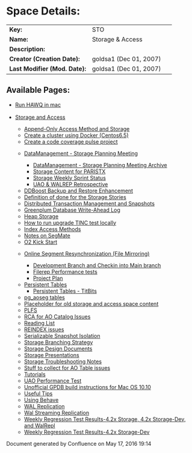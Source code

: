 <span id="title-text">Space Details:</span>
===========================================

<table>
<colgroup>
<col width="50%" />
<col width="50%" />
</colgroup>
<tbody>
<tr class="odd">
<td align="left"><strong>Key:</strong></td>
<td align="left">STO</td>
</tr>
<tr class="even">
<td align="left"><strong>Name:</strong></td>
<td align="left">Storage &amp; Access</td>
</tr>
<tr class="odd">
<td align="left"><strong>Description:</strong></td>
<td align="left"></td>
</tr>
<tr class="even">
<td align="left"><strong>Creator (Creation Date):</strong></td>
<td align="left">goldsa1 (Dec 01, 2007)</td>
</tr>
<tr class="odd">
<td align="left"><strong>Last Modifier (Mod. Date):</strong></td>
<td align="left">goldsa1 (Dec 01, 2007)</td>
</tr>
</tbody>
</table>

Available Pages:
----------------

-   [Run HAWQ in mac](Run%2BHAWQ%2Bin%2Bmac.md)
-   [Storage and Access](Storage%2Band%2BAccess.md) <img src="images/icons/contenttypes/home_page_16.png" width="16" height="16" />
    -   [Append-Only Access Method and Storage](Append-Only%2BAccess%2BMethod%2Band%2BStorage.md)

    <!-- -->

    -   [Create a cluster using Docker (Centos6.5)](Create%2Ba%2Bcluster%2Busing%2BDocker%2B%2528Centos6.5%2529.md)

    <!-- -->

    -   [Create a code coverage pulse project](Create%2Ba%2Bcode%2Bcoverage%2Bpulse%2Bproject.md)

    <!-- -->

    -   [DataManagement - Storage Planning Meeting](DataManagement%2B-%2BStorage%2BPlanning%2BMeeting.md)
        -   [DataManagement - Storage Planning Meeting Archive](DataManagement%2B-%2BStorage%2BPlanning%2BMeeting%2BArchive.md)

        <!-- -->

        -   [Storage Content for PARISTX](Storage%2BContent%2Bfor%2BPARISTX.md)

        <!-- -->

        -   [Storage Weekly Sprint Status](Storage%2BWeekly%2BSprint%2BStatus.md)

        <!-- -->

        -   [UAO & WALREP Retrospective](UAO%2B%2526%2BWALREP%2BRetrospective.md)

    <!-- -->

    -   [DDBoost Backup and Restore Enhancement](DDBoost%2BBackup%2Band%2BRestore%2BEnhancement.md)

    <!-- -->

    -   [Definition of done for the Storage Stories](Definition%2Bof%2Bdone%2Bfor%2Bthe%2BStorage%2BStories.md)

    <!-- -->

    -   [Distributed Transaction Management and Snapshots](Distributed%2BTransaction%2BManagement%2Band%2BSnapshots.md)

    <!-- -->

    -   [Greenplum Database Write-Ahead Log](Greenplum%2BDatabase%2BWrite-Ahead%2BLog.md)

    <!-- -->

    -   [Heap Storage](Heap%2BStorage.md)

    <!-- -->

    -   [How to run upgrade TINC test locally](How%2Bto%2Brun%2Bupgrade%2BTINC%2Btest%2Blocally.md)

    <!-- -->

    -   [Index Access Methods](Index%2BAccess%2BMethods.md)

    <!-- -->

    -   [Notes on SegMate](Notes%2Bon%2BSegMate.md)

    <!-- -->

    -   [O2 Kick Start](O2%2BKick%2BStart.md)

    <!-- -->

    -   [Online Segment Resynchronization (File Mirroring)](Online%2BSegment%2BResynchronization%2B%2528File%2BMirroring%2529.md)
        -   [Development Branch and Checkin into Main branch](Development%2BBranch%2Band%2BCheckin%2Binto%2BMain%2Bbranch.md)

        <!-- -->

        -   [Filerep Performance tests](Filerep%2BPerformance%2Btests.md)

        <!-- -->

        -   [Project Plan](Project%2BPlan.md)

    <!-- -->

    -   [Persistent Tables](Persistent%2BTables.md)
        -   [Persistent Tables - TitBits](Persistent%2BTables%2B-%2BTitBits.md)

    <!-- -->

    -   [pg\_aoseg tables](pg_aoseg%2Btables.md)

    <!-- -->

    -   [Placeholder for old storage and access space content](Placeholder%2Bfor%2Bold%2Bstorage%2Band%2Baccess%2Bspace%2Bcontent.md)

    <!-- -->

    -   [PLFS](PLFS.md)

    <!-- -->

    -   [RCA for AO Catalog Issues](RCA%2Bfor%2BAO%2BCatalog%2BIssues.md)

    <!-- -->

    -   [Reading List](Reading%2BList.md)

    <!-- -->

    -   [REINDEX issues](REINDEX%2Bissues.md)

    <!-- -->

    -   [Serializable Snapshot Isolation](Serializable%2BSnapshot%2BIsolation.md)

    <!-- -->

    -   [Storage Branching Strategy](Storage%2BBranching%2BStrategy.md)

    <!-- -->

    -   [Storage Design Documents](Storage%2BDesign%2BDocuments.md)

    <!-- -->

    -   [Storage Presentations](Storage%2BPresentations.md)

    <!-- -->

    -   [Storage Troubleshooting Notes](Storage%2BTroubleshooting%2BNotes.md)

    <!-- -->

    -   [Stuff to collect for AO Table issues](Stuff%2Bto%2Bcollect%2Bfor%2BAO%2BTable%2Bissues.md)

    <!-- -->

    -   [Tutorials](Tutorials.md)

    <!-- -->

    -   [UAO Performance Test](UAO%2BPerformance%2BTest.md)

    <!-- -->

    -   [Unofficial GPDB build instructions for Mac OS 10.10](Unofficial%2BGPDB%2Bbuild%2Binstructions%2Bfor%2BMac%2BOS%2B10.10.md)

    <!-- -->

    -   [Useful Tips](Useful%2BTips.md)

    <!-- -->

    -   [Using Behave](Using%2BBehave.md)

    <!-- -->

    -   [WAL Replication](WAL%2BReplication.md)

    <!-- -->

    -   [Wal Streaming Replication](Wal%2BStreaming%2BReplication.md)

    <!-- -->

    -   [Weekly Regression Test Results-4.2x Storage, 4.2x Storage-Dev, and WalRepl](Weekly%2BRegression%2BTest%2BResults-4.2x%2BStorage%252C%2B4.2x%2BStorage-Dev%252C%2Band%2BWalRepl.md)

    <!-- -->

    -   [Weekly Regression Test Results-4.2x Storage-Dev](Weekly%2BRegression%2BTest%2BResults-4.2x%2BStorage-Dev.md)

Document generated by Confluence on May 17, 2016 19:14



